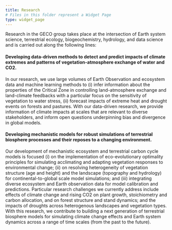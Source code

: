 ```yaml
---
title: Research
# Files in this folder represent a Widget Page
type: widget_page
---
```


Research in the GECO group takes place at the intersection of Earth system science, terrestrial ecology, biogeochemistry, hydrology, and data science and is carried out along the following lines:

#### Developing data-driven methods to detect and predict impacts of climate extremes and patterns of vegetation-atmosphere exchange of water and CO2.
In our research, we use large volumes of Earth Observation and ecosystem data and machine learning methods to (i) infer information about the properties of the Critical Zone in controlling land-atmosphere exchange and land-climate feedbacks with a particular focus on the sensitivity of vegetation to water stress, (ii) forecast impacts of extreme heat and drought events on forests and pastures. With our data-driven research, we provide information of climate impacts at scales that are relevant to diverse stakeholders, and inform open questions underpinning bias and divergence in global models.

#### Developing mechanistic models for robust simulations of terrestrial biosphere processes and their reposes to a changing environment.
Our development of mechanistic ecosystem and terrestrial carbon cycle models is focused (i) on the implementation of eco-evolutionary optimality principles for simulating acclimating and adapting vegetation responses to environmental change; (ii) on resolving heterogeneity of vegetation structure (age and height) and the landscape (topography and hydrology) for continental-to-global scale model simulations; and (iii) integrating diverse ecosystem and Earth observation data for model calibration and predictions. Particular research challenges we currently address include effects of climate change and rising CO2 on plant growth, stoichiometry and carbon allocation, and on forest structure and stand dynamics; and the impacts of droughts across heterogenous landscapes and vegetation types. With this research, we contribute to building a next generation of terrestrial biosphere models for simulating climate change effects and Earth system dynamics across a range of time scales (from the past to the future).
